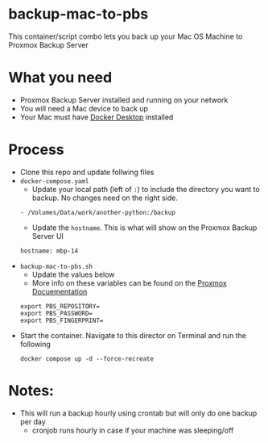 # backup-mac-to-pbs
This container/script combo lets you back up your Mac OS Machine to Proxmox Backup Server

# What you need
- Proxmox Backup Server installed and running on your network
- You will need a Mac device to back up
- Your Mac must have [Docker Desktop](https://docs.docker.com/desktop/setup/install/mac-install/) installed

# Process
- Clone this repo and update follwing files
- `docker-compose.yaml`
    - Update your local path (left of `:`) to include the directory you want to backup. No changes need on the right side.
    ```
    - /Volumes/Data/work/another-python:/backup
    ```
    - Update the `hostname`. This is what will show on the Proxmox Backup Server UI
    ```
    hostname: mbp-14
    ```
- `backup-mac-to-pbs.sh`
    - Update the values below
    - More info on these variables can be found on the [Proxmox Docuementation](https://pbs.proxmox.com/docs/backup-client.html)
    ```
    export PBS_REPOSITORY=
    export PBS_PASSWORD=
    export PBS_FINGERPRINT=
    ```
- Start the container. Navigate to this director on Terminal and run the following
    ```
    docker compose up -d --force-recreate
    ```
# Notes:
- This will run a backup hourly using crontab but will only do one backup per day
    - cronjob runs hourly in case if your machine was sleeping/off
